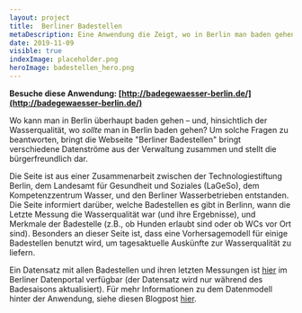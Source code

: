 ```yaml
---
layout: project
title:  Berliner Badestellen
metaDescription: Eine Anwendung die Zeigt, wo in Berlin man baden gehen kann, und was die Wasserqualität dort ist.
date: 2019-11-09
visible: true
indexImage: placeholder.png
heroImage: badestellen_hero.png
---
```

**Besuche diese Anwendung: [http://badegewaesser-berlin.de/](http://badegewaesser-berlin.de/)**

Wo kann man in Berlin überhaupt baden gehen – und, hinsichtlich der Wasserqualität, wo *sollte* man in Berlin baden gehen? Um solche Fragen zu beantworten, bringt die Webseite "Berliner Badestellen" bringt verschiedene Datenströme aus der Verwaltung zusammen und stellt die bürgerfreundlich dar.

Die Seite ist aus einer Zusammenarbeit zwischen der Technologiestiftung Berlin, dem Landesamt für Gesundheit und Soziales (LaGeSo), dem Kompetenzzentrum Wasser, und den Berliner Wasserbetrieben entstanden. Die Seite informiert darüber, welche Badestellen es gibt in Berlinn, wann die Letzte Messung die Wasserqualität war (und ihre Ergebnisse), und Merkmale der Badestelle (z.B., ob Hunden erlaubt sind oder ob WCs vor Ort sind). Besonders an dieser Seite ist, dass eine Vorhersagemodell für einige Badestellen benutzt wird, um tagesaktuelle Auskünfte zur Wasserqualität zu liefern. 

Ein Datensatz mit allen Badestellen und ihren letzten Messungen ist [hier](https://daten.berlin.de/datensaetze/liste-der-badestellen) im Berliner Datenportal verfügbar (der Datensatz wird nur während des Badesaisons aktualisiert). Für mehr Informationen zu dem Datenmodell hinter der Anwendung, siehe diesen Blogpost [hier](https://lab.technologiestiftung-berlin.de/projects/bathing-water/de/).
